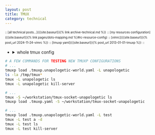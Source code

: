 ```yaml
---
layout: post
title: TMUX
category: technical
---
```


<sup><sub>:: [all technical posts...]({{site.baseurl}}{% link archive-technical.md %})</sub></sup>
<sup><sub>:: [my resources configuration]({{site.baseurl}}{% link pages/dots-mapping.md %}#rc-resource-config)</sub></sup>
<sup><sub>:: [vimrc]({{site.baseurl}}{% post_url 2024-11-24-vimrc %})</sub></sup>
<sup><sub>:: [tmuxp yaml]({{site.baseurl}}{% post_url 2013-01-01-tmuxp %})</sub></sup>
<sup><sub>:: </sub></sup>

- <details markdown="block"><summary>whole tmux config</summary>
  
  - [latest](https://gist.github.com/igorlima/1def8b371fd4e9cff3c69bed35647dbc#file-tmux-conf)
    - [raw](https://gist.githubusercontent.com/igorlima/1def8b371fd4e9cff3c69bed35647dbc/raw/.tmux.conf) <sup>master branch</sup>
    - [pinned](https://gist.githubusercontent.com/igorlima/1def8b371fd4e9cff3c69bed35647dbc/raw/78795bf0b1239904971f23b674dc3b0a51fb9ef7/.tmux.conf) <sup>`78795bf` Nov 23, 2024</sup>
    
  ```sh
  wget -O .tmux.conf https://gist.githubusercontent.com/igorlima/1def8b371fd4e9cff3c69bed35647dbc/raw/.tmux.conf

  curl -L -o .tmux.conf https://gist.githubusercontent.com/igorlima/1def8b371fd4e9cff3c69bed35647dbc/raw/.tmux.conf
  
  # clone git repository and create a link:
  git clone https://gist.github.com/1def8b371fd4e9cff3c69bed35647dbc.git my-tmux-conf
  
  # symbolic (should be the absolute path)
  ln -s -f ~/workstation/gists/my-tmux-conf/.tmux.conf ~/.tmux.conf
  ```

  <!-- whole tmux config -->
  --------
  </details>

```sh
# A FEW COMMANDS FOR TESTING NEW TMUXP CONFIGURATIONS
# ...
tmuxp load .tmuxp.unapologetic-world.yaml -L unapologetic
ls -la /tmp/tmux*
tmux -L unapologetic ls
tmux -L unapologetic kill-server

# ...
tmux -S ~/workstation/tmux-socket-unapologetic ls
tmuxp load .tmuxp.yaml -S ~/workstation/tmux-socket-unapologetic

# ...
tmuxp load .tmuxp.unapologetic-world.yaml -L test
tmux -L test a -d
tmux -L test ls
tmux -L test kill-server
```
